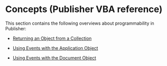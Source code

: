 
# Concepts (Publisher VBA reference)

This section contains the following overviews about programmability in Publisher:


-  [Returning an Object from a Collection](08b8c469-f4f1-8717-a767-ab57c792606b.md)
    
-  [Using Events with the Application Object](29b60d3c-3049-2ba9-8688-e46c4323e9ba.md)
    
-  [Using Events with the Document Object](0f5cfe67-bfa1-0ec7-11c9-c4c1337ebe50.md)
    
